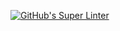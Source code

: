 [![GitHub's Super Linter](https://github.com/ICS20-Programming-MadeleineF/Assign-02-HTML-Calculations/workflows/GitHub's%20Super%20Linter/badge.svg)](https://github.com/ICS20-Programming-MadeleineF/Assign-02-HTML-Calculations/actions)